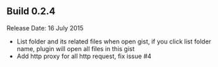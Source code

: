 Build 0.2.4
-----------
Release Date: 16 July 2015

* List folder and its related files when open gist, if you click list folder name, plugin will open all files in this gist
* Add http proxy for all http request, fix issue #4